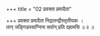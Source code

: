 +++
title = "02 प्रवक्ता प्रमादैता"

+++
प्रवक्ता प्रमादैता निद्रातन्द्रीस्तृतीयकः ।  
तान् जङ्गिडस्याग्निना सर्वान् प्रति दहामसि ॥ २ ॥